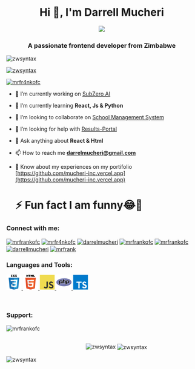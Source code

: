 <h1 align="center">Hi 👋, I'm Darrell Mucheri </h1>
<p align="center">
  <img src="https://i.postimg.cc/zfJQ3900/headmaster1.jpg">
</p>
<h3 align="center">A passionate frontend developer from Zimbabwe</h3>

<p align="left"> <img src="https://komarev.com/ghpvc/?username=zwsyntax&label=Profile%20views&color=0e75b6&style=flat" alt="zwsyntax" /> </p>

<p align="left"> <a href="https://github.com/ryo-ma/github-profile-trophy"><img src="https://github-profile-trophy.vercel.app/?username=zwsyntax" alt="zwsyntax" /></a> </p>

<p align="left"> <a href="https://twitter.com/mrfr4nkofc" target="blank"><img src="https://img.shields.io/twitter/follow/mrfr4nkofc?logo=twitter&style=for-the-badge" alt="mrfr4nkofc" /></a> </p>

- 🔭 I’m currently working on [SubZero AI](https://github.com/ZwSyntax/Subzero-AI)
- 🌱 I’m currently learning **React, Js & Python**
- 👯 I’m looking to collaborate on [School Management System](https://github.com/ZwSyntax/School_Management_DBMS)
- 🤝 I’m looking for help with [Results-Portal](https://github.com/ZwSyntax/Results-Portal)


- 💬 Ask anything about **React & Html**



- 📫 How to reach me **darrelmucheri@gmail.com**


- 📄 Know about my experiences on my portifolio [https://github.com/mucheri-inc.vercel.app](https://github.com/mucheri-inc.vercel.app)


  # ⚡ Fun fact **I am funny😂🤙**

<h3 align="left">Connect with me:</h3>
<p align="left">
<a href="https://dev.to/mrfrankofc" target="blank"><img align="center" src="https://raw.githubusercontent.com/rahuldkjain/github-profile-readme-generator/master/src/images/icons/Social/devto.svg" alt="mrfrankofc" height="30" width="40" /></a>
<a href="https://twitter.com/mrfr4nkofc" target="blank"><img align="center" src="https://raw.githubusercontent.com/rahuldkjain/github-profile-readme-generator/master/src/images/icons/Social/twitter.svg" alt="mrfr4nkofc" height="30" width="40" /></a>
<a href="[https://linkedin.com/in/darrelmucheri](https://www.linkedin.com/in/darrell-mucheri-aa5969301?utm_source=share&utm_campaign=share_via&utm_content=profile&utm_medium=android_app)" target="blank"><img align="center" src="https://raw.githubusercontent.com/rahuldkjain/github-profile-readme-generator/master/src/images/icons/Social/linked-in-alt.svg" alt="darrelmucheri" height="30" width="40" /></a>
<a href="https://stackoverflow.com/users/mrfrankofc" target="blank"><img align="center" src="https://raw.githubusercontent.com/rahuldkjain/github-profile-readme-generator/master/src/images/icons/Social/stack-overflow.svg" alt="mrfrankofc" height="30" width="40" /></a>
<a href="https://codesandbox.com/mrfrankofc" target="blank"><img align="center" src="https://raw.githubusercontent.com/rahuldkjain/github-profile-readme-generator/master/src/images/icons/Social/codesandbox.svg" alt="mrfrankofc" height="30" width="40" /></a>
<a href="https://fb.com/darrellmucheri" target="blank"><img align="center" src="https://raw.githubusercontent.com/rahuldkjain/github-profile-readme-generator/master/src/images/icons/Social/facebook.svg" alt="darrellmucheri" height="30" width="40" /></a>
<a href="https://instagram.com/mrfrank" target="blank"><img align="center" src="https://raw.githubusercontent.com/rahuldkjain/github-profile-readme-generator/master/src/images/icons/Social/instagram.svg" alt="mrfrank" height="30" width="40" /></a>
</p>


<h3 align="left">Languages and Tools:</h3>
<p align="left"> <a href="https://www.w3schools.com/css/" target="_blank" rel="noreferrer"> <img src="https://raw.githubusercontent.com/devicons/devicon/master/icons/css3/css3-original-wordmark.svg" alt="css3" width="40" height="40"/> </a> <a href="https://www.w3.org/html/" target="_blank" rel="noreferrer"> <img src="https://raw.githubusercontent.com/devicons/devicon/master/icons/html5/html5-original-wordmark.svg" alt="html5" width="40" height="40"/> </a> <a href="https://developer.mozilla.org/en-US/docs/Web/JavaScript" target="_blank" rel="noreferrer"> <img src="https://raw.githubusercontent.com/devicons/devicon/master/icons/javascript/javascript-original.svg" alt="javascript" width="40" height="40"/> </a> <a href="https://www.php.net" target="_blank" rel="noreferrer"> <img src="https://raw.githubusercontent.com/devicons/devicon/master/icons/php/php-original.svg" alt="php" width="40" height="40"/> </a> <a href="https://www.typescriptlang.org/" target="_blank" rel="noreferrer"> <img src="https://raw.githubusercontent.com/devicons/devicon/master/icons/typescript/typescript-original.svg" alt="typescript" width="40" height="40"/> </a> </p></br>



<h3 align="left">Support:</h3>
<p><a href="https://www.buymeacoffee.com/mrfrankofc"> <img align="left" src="https://cdn.buymeacoffee.com/buttons/v2/default-yellow.png" height="50" width="210" alt="mrfrankofc" /></a></p><br><br>



<p><img align="left" src="https://github-readme-stats.vercel.app/api/top-langs?username=zwsyntax&show_icons=true&locale=en&layout=compact" alt="zwsyntax" /></p>

<p>&nbsp;<img align="center" src="https://github-readme-stats.vercel.app/api?username=zwsyntax&show_icons=true&locale=en" alt="zwsyntax" /></p>

<p><img align="center" src="https://github-readme-streak-stats.herokuapp.com/?user=zwsyntax&" alt="zwsyntax" /></p>
